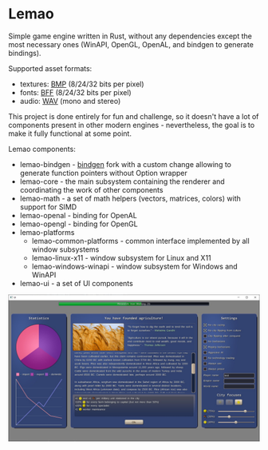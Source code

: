 # Lemao

Simple game engine written in Rust, without any dependencies except the most necessary ones (WinAPI, OpenGL, OpenAL, and bindgen to generate bindings).

Supported asset formats:
 - textures: [BMP](https://docs.fileformat.com/image/bmp/) (8/24/32 bits per pixel)
 - fonts: [BFF](https://documentation.help/Codehead-Bitmap-Font-Generator/bffformat.html) (8/24/32 bits per pixel)
 - audio: [WAV](https://docs.fileformat.com/audio/wav/) (mono and stereo)

This project is done entirely for fun and challenge, so it doesn't have a lot of components present in other modern engines - nevertheless, the goal is to make it fully functional at some point.

Lemao components:
 - lemao-bindgen - [bindgen](https://github.com/rust-lang/rust-bindgen) fork with a custom change allowing to generate function pointers without Option wrapper
 - lemao-core - the main subsystem containing the renderer and coordinating the work of other components
 - lemao-math - a set of math helpers (vectors, matrices, colors) with support for SIMD
 - lemao-openal - binding for OpenAL 
 - lemao-opengl - binding for OpenGL
 - lemao-platforms
   - lemao-common-platforms - common interface implemented by all window subsystems
   - lemao-linux-x11 - window subsystem for Linux and X11
   - lemao-windows-winapi - window subsystem for Windows and WinAPI
 - lemao-ui - a set of UI components

![UI](./media/ui.jpg)
